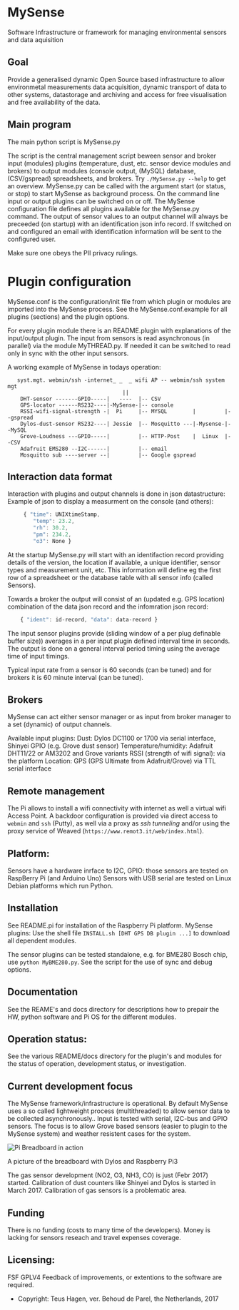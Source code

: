 # MySense
Software Infrastructure or framework for managing environmental sensors and data aquisition

## Goal
Provide a generalised dynamic Open Source based infrastructure to allow environmetal measurements data acquisition, dynamic transport of data to other systems, datastorage and archiving and access for free visualisation and free availability  of the data.

## Main program
The main python script is MySense.py

The script is the central management script beween sensor and broker input (modules) plugins (temperature, dust, etc. sensor device modules and brokers) to output modules (console output, (MySQL) database, (CSV/gspread) spreadsheets, and brokers.
Try `./MySense.py --help` to get an overview.
MySense.py can be called with the argument start (or status, or stop) to start MySense as background process.
On the command line input or output plugins can be switched on or off.
The MySense configuration file defines all plugins available for the MySense.py command.
The output of sensor values to an output channel will always be preceeded (on startup) with an identification json info record.
If switched on and configured an email with identification information will be sent to the configured user.

Make sure one obeys the PII privacy rulings.

# Plugin configuration 
MySense.conf is the configuration/init file from which plugin or modules are imported into the MySense process. See the MySense.conf.example for all plugins (sections) and the plugin options.

For every plugin module there is an README.plugin with explanations of the input/output plugin.
The input from sensors is read asynchronous (in parallel) via the module MyTHREAD.py.
If needed it can be switched to read only in sync with the other input sensors.

A working example of MySense in todays operation:
```
   syst.mgt. webmin/ssh -internet_ _  _ wifi AP -- webmin/ssh system mgt
                                    ||
    DHT-sensor -------GPIO-----|   ----  |-- CSV
    GPS-locator ------RS232----|-MySense-|-- console
    RSSI-wifi-signal-strength -|  Pi     |-- MYSQL        |         |--gspread
    Dylos-dust-sensor RS232----| Jessie  |-- Mosquitto ---|-Mysense-|--MySQL
    Grove-Loudness ---GPIO-----|         |-- HTTP-Post    |  Linux  |--CSV
    Adafruit EMS280 --I2C------|         |-- email
    Mosquitto sub ----server --|         |-- Google gspread
```

## Interaction data format
Interaction with plugins and output channels is done in json datastructure:
Example of json to display a measurment on the console (and others):
```javascript
     { "time": UNIXtimeStamp,
        "temp": 23.2,
        "rh": 30.2,
        "pm": 234.2,
        "o3": None }
```

At the startup MySense.py will start with an identifaction record providing details of the version, the location if available, a unique identifier, sensor types and measurement unit, etc.
This information will define eg the first row of a spreadsheet or the database table with all sensor info (called Sensors).

Towards a broker the output will consist of an (updated e.g. GPS location) combination of the data json record and the infomration json record:
```javascript
    { "ident": id-record, "data": data-record }
```

The input sensor plugins provide (sliding window of a per plug definable buffer size)) averages in a per input plugin defined interval time in seconds. The output is done on a general interval period timing using the average time of input timings.

Typical input rate from a sensor is 60 seconds (can be tuned) and for brokers it is 60 minute interval (can be tuned).

## Brokers
MySense can act either sensor manager or as input from broker manager to a set (dynamic) of output channels. 

Available input plugins:
Dust: Dylos DC1100 or 1700 via serial interface, Shinyei GPIO (e.g. Grove dust sensor)
Temperature/humidity: Adafruit DHT11/22 or AM3202 and Grove variants
RSSI (strength of wifi signal): via the platform
Location: GPS (GPS Ultimate from Adafruit/Grove) via TTL serial interface

## Remote management
The Pi allows to install a wifi connectivity with internet as well a virtual wifi Access Point. A backdoor configuration is provided via direct access to `webmin` and `ssh` (Putty), as well via a proxy as *ssh tunneling* and/or using the proxy service of Weaved (`https://www.remot3.it/web/index.html`).

## Platform:
Sensors have a hardware inrface to I2C, GPIO: those sensors are tested on RaspBerry Pi (and Arduino Uno)
Sensors with USB serial are tested on Linux Debian platforms which run Python.

## Installation
See README.pi for installation of the Raspberry Pi platform.
MySense plugins: Use the shell file `INSTALL.sh [DHT GPS DB plugin ...]` to download all dependent modules.

The sensor plugins can be tested standalone, e.g. for BME280 Bosch chip, use `python MyBME280.py`. See the script for the use of sync and debug options.

## Documentation
See the REAME's and docs directory for descriptions how to prepair the HW, python software and Pi OS for the different modules.

## Operation status:
See the various README/docs directory for the plugin's and modules for the status of operation, development status, or investigation.

## Current development focus
The MySense framework/infrastructure is operational. By default MySense uses a so called lightweight process (multithreaded) to allow sensor data to be collected asynchronously..
Input is tested with serial, I2C-bus and GPIO sensors.
The focus is to allow Grove based sensors (easier to plugin to the MySense system) and weather resistent cases for the system.

![Pi Breadboard in action](https://github.com/teusH/MySense/images/MySense.png)

A picture of the breadboard with Dylos and Raspberry Pi3

The gas sensor development (NO2, O3, NH3, CO) is just (Febr 2017) started.
Calibration of dust counters like Shinyei and Dylos is started in March 2017.
Calibration of gas sensors is a problematic area.

## Funding
There is no funding (costs to many time of the developers).
Money is lacking for sensors reseach and travel expenses coverage.

## Licensing:
FSF GPLV4
Feedback of improvements, or extentions to the software are required.
* Copyright: Teus Hagen, ver. Behoud de Parel, the Netherlands, 2017

